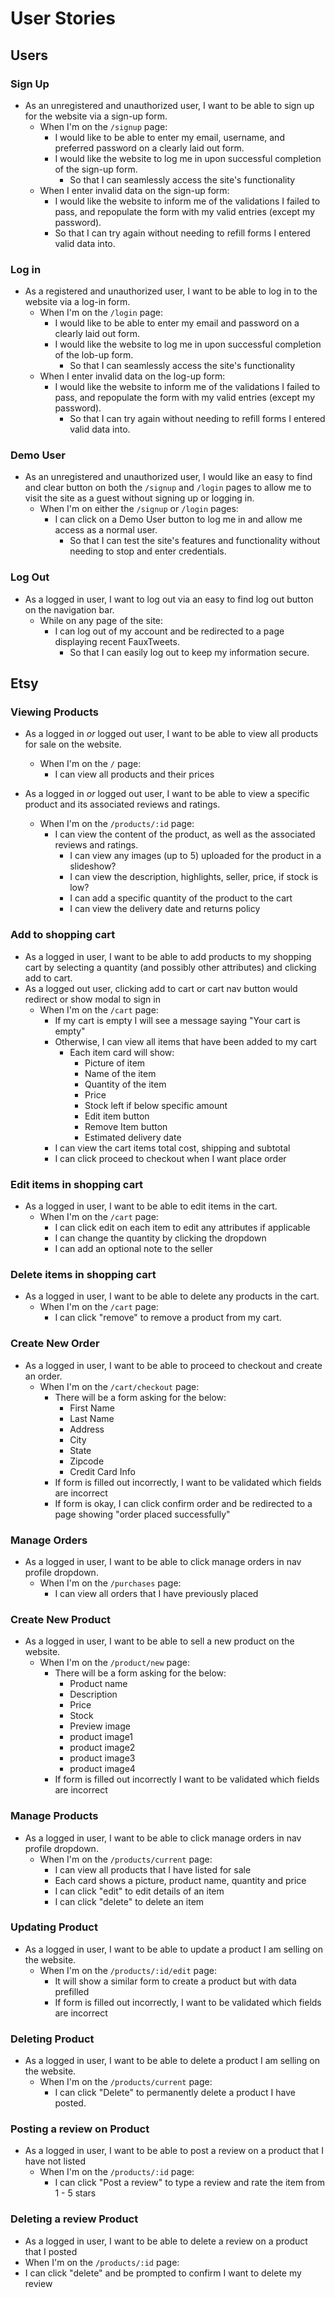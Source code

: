 # User Stories

## Users

### Sign Up

* As an unregistered and unauthorized user, I want to be able to sign up for the website via a sign-up form.
  * When I'm on the `/signup` page:
    * I would like to be able to enter my email, username, and preferred password on a clearly laid out form.
    * I would like the website to log me in upon successful completion of the sign-up form.
      * So that I can seamlessly access the site's functionality
  * When I enter invalid data on the sign-up form:
    * I would like the website to inform me of the validations I failed to pass, and repopulate the form with my valid entries (except my password).
    * So that I can try again without needing to refill forms I entered valid data into.

### Log in

* As a registered and unauthorized user, I want to be able to log in to the website via a log-in form.
  * When I'm on the `/login` page:
    * I would like to be able to enter my email and password on a clearly laid out form.
    * I would like the website to log me in upon successful completion of the lob-up form.
      * So that I can seamlessly access the site's functionality
  * When I enter invalid data on the log-up form:
    * I would like the website to inform me of the validations I failed to pass, and repopulate the form with my valid entries (except my password).
      * So that I can try again without needing to refill forms I entered valid data into.

### Demo User

* As an unregistered and unauthorized user, I would like an easy to find and clear button on both the `/signup` and `/login` pages to allow me to visit the site as a guest without signing up or logging in.
  * When I'm on either the `/signup` or `/login` pages:
    * I can click on a Demo User button to log me in and allow me access as a normal user.
      * So that I can test the site's features and functionality without needing to stop and enter credentials.

### Log Out

* As a logged in user, I want to log out via an easy to find log out button on the navigation bar.
  * While on any page of the site:
    * I can log out of my account and be redirected to a page displaying recent FauxTweets.
      * So that I can easily log out to keep my information secure.

## Etsy

### Viewing Products

* As a logged in _or_ logged out user, I want to be able to view all products for sale on the website.
  * When I'm on the `/` page:
    * I can view all products and their prices

* As a logged in _or_ logged out user, I want to be able to view a specific product and its associated reviews and ratings.
  * When I'm on the `/products/:id` page:
    * I can view the content of the product, as well as the associated reviews and ratings.
      * I can view any images (up to 5) uploaded for the product in a slideshow?
      * I can view the description, highlights, seller, price, if stock is low?
      * I can add a specific quantity of the product to the cart
      * I can view the delivery date and returns policy

### Add to shopping cart

* As a logged in user, I want to be able to add products to my shopping cart by selecting a quantity (and possibly other attributes) and clicking add to cart.
* As a logged out user, clicking add to cart or cart nav button would redirect or show modal to sign in
  * When I'm on the `/cart` page:
    * If my cart is empty I will see a message saying "Your cart is empty"
    * Otherwise, I can view all items that have been added to my cart
      * Each item card will show:
        * Picture of item
        * Name of the item
        * Quantity of the item
        * Price
        * Stock left if below specific amount
        * Edit item button
        * Remove Item button
        * Estimated delivery date
    * I can view the cart items total cost, shipping and subtotal
    * I can click proceed to checkout when I want place order

### Edit items in shopping cart

* As a logged in user, I want to be able to edit items in the cart.
  * When I'm on the `/cart` page:
    * I can click edit on each item to edit any attributes if applicable
    * I can change the quantity by clicking the dropdown
    * I can add an optional note to the seller

### Delete items in shopping cart

* As a logged in user, I want to be able to delete any products in the cart.
  * When I'm on the `/cart` page:
    * I can click "remove" to  remove a product from my cart.

### Create New Order

* As a logged in user, I want to be able to proceed to checkout and create an order.
  * When I'm on the `/cart/checkout` page:
    * There will be a form asking for the below:
      * First Name
      * Last Name
      * Address
      * City
      * State
      * Zipcode
      * Credit Card Info
    * If form is filled out incorrectly, I want to be validated which fields are incorrect
    * If form is okay, I can click confirm order and be redirected to a page showing "order placed successfully"

### Manage Orders

* As a logged in user, I want to be able to click manage orders in nav profile dropdown.
  * When I'm on the `/purchases` page:
    * I can view all orders that I have previously placed

### Create New Product

* As a logged in user, I want to be able to sell a new product on the website.
  * When I'm on the `/product/new` page:
    * There will be a form asking for the below:
      * Product name
      * Description
      * Price
      * Stock
      * Preview image
      * product image1
      * product image2
      * product image3
      * product image4
    * If form is filled out incorrectly I want to be validated which fields are incorrect

### Manage Products

* As a logged in user, I want to be able to click manage orders in nav profile dropdown.
  * When I'm on the `/products/current` page:
    * I can view all products that I have listed for sale
    * Each card shows a picture, product name, quantity and price
    * I can click "edit" to edit details of an item
    * I can click "delete" to delete an item

### Updating Product

* As a logged in user, I want to be able to update a product I am selling on the website.
  * When I'm on the `/products/:id/edit` page:
    * It will show a similar form to create a product but with data prefilled
    * If form is filled out incorrectly, I want to be validated which fields are incorrect

### Deleting Product

* As a logged in user, I want to be able to delete a product I am selling on the website.
  * When I'm on the `/products/current` page:
    * I can click "Delete" to permanently delete a product I have posted.


### Posting a review on Product

* As a logged in user, I want to be able to post a review on a product that I have not listed
  * When I'm on the `/products/:id` page:
    * I can click "Post a review" to type a review and rate the item from 1 - 5 stars

### Deleting a review Product

* As a logged in user, I want to be able to delete a review on a product that I posted
 * When I'm on the `/products/:id` page:
  * I can click "delete" and be prompted to confirm I want to delete my review

